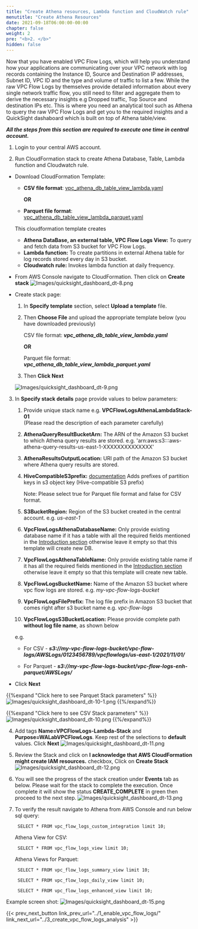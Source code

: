 ```yaml
---
title: "Create Athena resources, Lambda function and CloudWatch rule"
menutitle: "Create Athena Resources"
date: 2021-09-18T06:00:00-00:00
chapter: false
weight: 2
pre: "<b>2. </b>"
hidden: false
---
```


Now that you have enabled VPC Flow Logs, which will help you understand how your applications are communicating over your VPC network with log records containing the Instance ID, Source and Destination IP addresses, Subnet ID, VPC ID and the type and volume of traffic to list a few. While the raw VPC Flow Logs by themselves provide detailed information about every single network traffic flow, you still need to filter and aggregate them to derive the necessary insights e.g Dropped traffic, Top Source and destination IPs etc. This is where you need an analytical tool such as Athena to query the raw VPC Flow Logs and get you to the required insights and a QuickSight dashaboard which is built on top of Athena table/view.

**_All the steps from this section are required to execute one time in central account._**

1. Login to your central AWS account.

2. Run CloudFormation stack to create Athena Database, Table, Lambda function and Cloudwatch rule.

 - Download CloudFormation Template:
    - **CSV file format**: [vpc_athena_db_table_view_lambda.yaml](/Security/300_VPC_Flow_Logs_Analysis_Dashboard/code/vpc_athena_db_table_view_lambda.yaml) 
    
      **OR**
    
    - **Parquet file format**: [vpc_athena_db_table_view_lambda_parquet.yaml](/Security/300_VPC_Flow_Logs_Analysis_Dashboard/code/vpc_athena_db_table_view_lambda_parquet.yaml)


    This cloudformation template creates
    - **Athena DataBase, an external table, VPC Flow Logs View:** To query and fetch data from S3 bucket for VPC Flow Logs.
    - **Lambda function:** To create partitions in external Athena table for log records stored every day in S3 bucket.
    - **Cloudwatch rule:** Invokes lambda function at daily frequency.

- From AWS Console navigate to CloudFormation. Then click on **Create stack**
![Images/quicksight_dashboard_dt-8.png](/Security/300_VPC_Flow_Logs_Analysis_Dashboard/images/qs-vpcfl-08.png)

- Create stack page:
  1. In **Specify template** section, select **Upload a template** file. 
  2. Then **Choose File** and upload the appropriate template below (you have downloaded previously)
      
      CSV file format: **_vpc_athena_db_table_view_lambda.yaml_**

      **OR**

      Parquet file format: **_vpc_athena_db_table_view_lambda_parquet.yaml_**

  3. Then **Click Next**
      
    ![Images/quicksight_dashboard_dt-9.png](/Security/300_VPC_Flow_Logs_Analysis_Dashboard/images/qs-vpcfl-09.png)

3. In **Specify stack details** page provide values to below parameters:
   1. Provide unique stack name e.g. **VPCFlowLogsAthenaLambdaStack-01**\
     (Please read the description of each parameter carefully)
   2. **AthenaQueryResultBucketArn:** The ARN of the Amazon S3 bucket to which Athena query results are stored. e.g. 'arn:aws:s3:::aws-athena-query-results-us-east-1-XXXXXXXXXXXXXX'
   3. **AthenaResultsOutputLocation:** URI path of the Amazon S3 bucket where Athena query results are stored.
   4. **HiveCompatibleS3prefix:** [documentation](https://docs.aws.amazon.com/vpc/latest/userguide/flow-logs-s3.html) Adds prefixes of partition keys in s3 object key (Hive-compatible S3 prefix)
        
        Note: Please select true for Parquet file format and false for CSV format.

   5. **S3BucketRegion:** Region of the S3 bucket created in the central account. e.g. _us-east-1_
   6. **VpcFlowLogsAthenaDatabaseName:** Only provide existing database name if it has a table with all the required fields mentioned in the [Introduction section](/security/300_labs/300_vpc_flow_logs_analysis_dashboard/#introduction) otherwise leave it empty so that this template will create new DB.
   7. **VpcFlowLogsAthenaTableName:** Only provide existing table name if it has all the required fields mentioned in the [Introduction section](/security/300_labs/300_vpc_flow_logs_analysis_dashboard/#introduction) otherwise leave it empty so that this template will create new table.
   8. **VpcFlowLogsBucketName:** Name of the Amazon S3 bucket where vpc flow logs are stored. e.g. _my-vpc-flow-logs-bucket_
   9. **VpcFlowLogsFilePrefix:** The log file prefix in Amazon S3 bucket that comes right after s3 bucket name e.g. _vpc-flow-logs_
   10. **VpcFlowLogsS3BucketLocation:** Please provide complete path **without log file name**, as shown below

   e.g.

   - For CSV - **_s3://my-vpc-flow-logs-bucket/vpc-flow-logs/AWSLogs/0123456789/vpcflowlogs/us-east-1/2021/11/01/_**
   
   - For Parquet - **_s3://my-vpc-flow-logs-bucket/vpc-flow-logs-enh-parquet/AWSLogs/_**

- Click **Next**

{{%expand "Click here to see Parquet Stack parameters" %}}
![Images/quicksight_dashboard_dt-10-1.png](/Security/300_VPC_Flow_Logs_Analysis_Dashboard/images/qs-vpcfl-10-1.png)
{{%/expand%}}


{{%expand "Click here to see CSV Stack parameters" %}}
![Images/quicksight_dashboard_dt-10.png](/Security/300_VPC_Flow_Logs_Analysis_Dashboard/images/qs-vpcfl-10.png)
{{%/expand%}}

4. Add tags **Name=VPCFlowLogs-Lambda-Stack** and **Purpose=WALabVPCFlowLogs**. Keep rest of the selections to **default** values. Click **Next**
![Images/quicksight_dashboard_dt-11.png](/Security/300_VPC_Flow_Logs_Analysis_Dashboard/images/qs-vpcfl-11.png)
5. Review the Stack and click on **I acknowledge that AWS CloudFormation might create IAM resources.** checkbox, Click on **Create Stack**
![Images/quicksight_dashboard_dt-12.png](/Security/300_VPC_Flow_Logs_Analysis_Dashboard/images/qs-vpcfl-12.png)
6. You will see the progress of the stack creation under **Events** tab as below. Please wait for the stack to complete the execution. Once complete it will show the status **CREATE_COMPLETE** in green then proceed to the next step. 
![Images/quicksight_dashboard_dt-13.png](/Security/300_VPC_Flow_Logs_Analysis_Dashboard/images/qs-vpcfl-13.png) 

7. To verify the result navigate to Athena from AWS Console and run below sql query:

        SELECT * FROM vpc_flow_logs_custom_integration limit 10;
        
   Athena View for CSV: 

        SELECT * FROM vpc_flow_logs_view limit 10;

   Athena Views for Parquet:

        SELECT * FROM vpc_flow_logs_summary_view limit 10;

        SELECT * FROM vpc_flow_logs_daily_view limit 10;

        SELECT * FROM vpc_flow_logs_enhanced_view limit 10;


Example screen shot:
![Images/quicksight_dashboard_dt-15.png](/Security/300_VPC_Flow_Logs_Analysis_Dashboard/images/qs-vpcfl-15-1.png) 


{{< prev_next_button link_prev_url="../1_enable_vpc_flow_logs/" link_next_url="../3_create_vpc_flow_logs_analysis" >}}